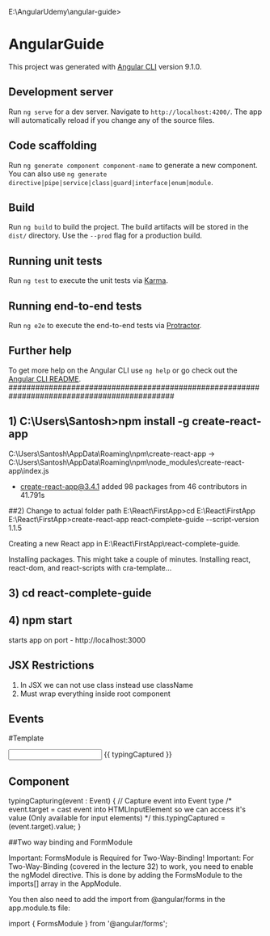 E:\AngularUdemy\angular-guide>

# AngularGuide

This project was generated with [Angular CLI](https://github.com/angular/angular-cli) version 9.1.0.

## Development server

Run `ng serve` for a dev server. Navigate to `http://localhost:4200/`. The app will automatically reload if you change any of the source files.

## Code scaffolding

Run `ng generate component component-name` to generate a new component. You can also use `ng generate directive|pipe|service|class|guard|interface|enum|module`.

## Build

Run `ng build` to build the project. The build artifacts will be stored in the `dist/` directory. Use the `--prod` flag for a production build.

## Running unit tests

Run `ng test` to execute the unit tests via [Karma](https://karma-runner.github.io).

## Running end-to-end tests

Run `ng e2e` to execute the end-to-end tests via [Protractor](http://www.protractortest.org/).

## Further help

To get more help on the Angular CLI use `ng help` or go check out the [Angular CLI README](https://github.com/angular/angular-cli/blob/master/README.md).
#############################################################################################

## 1) C:\Users\Santosh>npm install -g create-react-app

C:\Users\Santosh\AppData\Roaming\npm\create-react-app -> C:\Users\Santosh\AppData\Roaming\npm\node_modules\create-react-app\index.js
+ create-react-app@3.4.1
added 98 packages from 46 contributors in 41.791s

##2) Change to actual folder path
E:\React\FirstApp>cd E:\React\FirstApp
E:\React\FirstApp>create-react-app react-complete-guide --script-version 1.1.5

Creating a new React app in E:\React\FirstApp\react-complete-guide.

Installing packages. This might take a couple of minutes.
Installing react, react-dom, and react-scripts with cra-template...

## 3) cd react-complete-guide
## 4) npm start
starts app on port  - http://localhost:3000

## JSX Restrictions

1) In JSX we can not use class instead use className
2) Must wrap everything inside root component

## Events

#Template

<div class="form-control">
    <!-- input is event. on event trigger pass event info -->
    <input type="text" name="inpjuttext" (input)="typingCapturing($event)">
    {{ typingCaptured }}
</div>

## Component
 typingCapturing(event : Event) { // Capture event into Event type
    /* event.target = cast event into HTMLInputElement so we can 
       access it's value (Only available for input elements)
    */
    this.typingCaptured = (<HTMLInputElement>event.target).value;
 }

##Two way binding and FormModule

Important: FormsModule is Required for Two-Way-Binding!
Important: For Two-Way-Binding (covered in the lecture 32) to work, you need to enable the ngModel  directive. This is done by adding the FormsModule  to the imports[]  array in the AppModule.

You then also need to add the import from @angular/forms  in the app.module.ts file:

import { FormsModule } from '@angular/forms'; 
